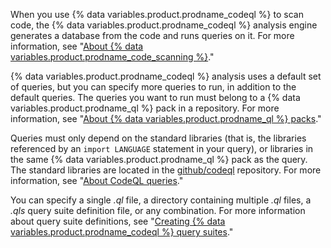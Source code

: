 When you use {% data variables.product.prodname_codeql %} to scan code, the {% data variables.product.prodname_codeql %} analysis engine generates a database from the code and runs queries on it. For more information, see "[About {% data variables.product.prodname_code_scanning %}](/github/finding-security-vulnerabilities-and-errors-in-your-code/about-code-scanning#about-codeql)."

{% data variables.product.prodname_codeql %} analysis uses a default set of queries, but you can specify more queries to run, in addition to the default queries. The queries you want to run must belong to a {% data variables.product.prodname_ql %} pack in a repository. For more information, see "[About {% data variables.product.prodname_ql %} packs](https://codeql.github.com/docs/codeql-cli/about-ql-packs/)."

Queries must only depend on the standard libraries (that is, the libraries referenced by an `import LANGUAGE` statement in your query), or libraries in the same {% data variables.product.prodname_ql %} pack as the query. The standard libraries are located in the [github/codeql](https://github.com/github/codeql) repository. For more information, see "[About CodeQL queries](https://codeql.github.com/docs/writing-codeql-queries/about-codeql-queries/)."

You can specify a single _.ql_ file, a directory containing multiple _.ql_ files, a _.qls_ query suite definition file, or any combination. For more information about query suite definitions, see "[Creating {% data variables.product.prodname_codeql %} query suites](https://codeql.github.com/docs/codeql-cli/creating-codeql-query-suites/)."


